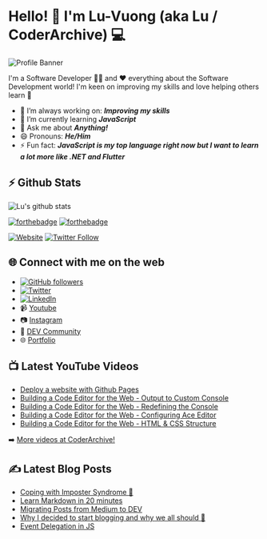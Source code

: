 # Hello! 👋 I'm Lu-Vuong (aka Lu / CoderArchive)  💻

![Profile Banner](https://user-images.githubusercontent.com/25101689/91632695-dff0a100-ea25-11ea-99c8-729e59a4ff62.png)

I'm a Software Developer 👨‍💻 and ❤️ everything about the Software Development world! I'm keen on improving my skills and love helping others learn 💯

- 🔭 I’m always working on: **_Improving my skills_**
- 🌱 I’m currently learning **_JavaScript_**
- 💬 Ask me about **_Anything!_**
- 😄 Pronouns: **_He/Him_**
- ⚡ Fun fact: **_JavaScript is my top language right now but I want to learn a lot more like .NET and Flutter_**


## ⚡ Github Stats

![Lu's github stats](https://github-readme-stats.vercel.app/api?username=luvuong-le)

[![forthebadge](https://forthebadge.com/images/badges/uses-badges.svg)](https://forthebadge.com) [![forthebadge](https://forthebadge.com/images/badges/built-with-love.svg)](https://forthebadge.com)

[![Website](https://img.shields.io/website?label=lu-vuong-le.me&style=for-the-badge&url=https%3A%2F%2Fcodestackr.com)](https://lu-vuong-le.me/)
[![Twitter Follow](https://img.shields.io/twitter/follow/coderarchive?color=1DA1F2&logo=twitter&style=for-the-badge)](https://twitter.com/coderarchive)

## 🌐 Connect with me on the web 

- [![GitHub followers](https://img.shields.io/github/followers/luvuong-le.svg?style=social&label=Follow&maxAge=2592000)](https://github.com/luvuong-le?tab=followers)
- <a href="https://twitter.com/coderarchive"><img src="https://img.shields.io/twitter/follow/coderarchive?label=Twitter&style=social" alt="Twitter"></a>
- <a href="https://www.linkedin.com/in/lu-vuongle"><img src="https://img.shields.io/badge/LinkedIn--_.svg?style=social&logo=linkedin" alt="LinkedIn"></a>
- 📹 [Youtube](https://www.youtube.com/channel/UCWaB4SBBUCvhYb91fz5Vidg)
- 📷 [Instagram](https://www.instagram.com/coderarchive/)
- 📝 [DEV Community](https://dev.to/coderarchive)
- 🌐 [Portfolio](https://lu-vuong-le.me/)

## 📺 Latest YouTube Videos

<!-- YOUTUBE:START -->
- [Deploy a website with Github Pages](https://www.youtube.com/watch?v=aZAmNdFelTE&t=4s)
- [Building a Code Editor for the Web - Output to Custom Console](https://www.youtube.com/watch?v=uRmEI0RNl2k)
- [Building a Code Editor for the Web - Redefining the Console](https://www.youtube.com/watch?v=dY7jCELrZ0Y)
- [Building a Code Editor for the Web - Configuring Ace Editor](https://www.youtube.com/watch?v=foQ8MjEvsJQ)
- [Building a Code Editor for the Web - HTML & CSS Structure](https://www.youtube.com/watch?v=04DNiqIt1iU)
<!-- YOUTUBE:END -->

➡️ [More videos at CoderArchive!](https://www.youtube.com/channel/UCWaB4SBBUCvhYb91fz5Vidg)

## ✍️ Latest Blog Posts
<!-- BLOG-POST-LIST:START -->
- [Coping with Imposter Syndrome 🙏](https://dev.to/coderarchive/coping-with-imposter-syndrome-1nj)
- [Learn Markdown in 20 minutes](https://dev.to/coderarchive/learn-markdown-in-20-minutes-28ie)
- [Migrating Posts from Medium to DEV](https://dev.to/coderarchive/migrating-posts-from-medium-to-dev-332p)
- [Why I decided to start blogging and why we all should 🙌](https://dev.to/coderarchive/why-i-decided-to-start-blogging-and-why-we-all-should-1ije)
- [Event Delegation in JS](https://dev.to/coderarchive/event-delegation-in-js-1aff)
<!-- BLOG-POST-LIST:END -->